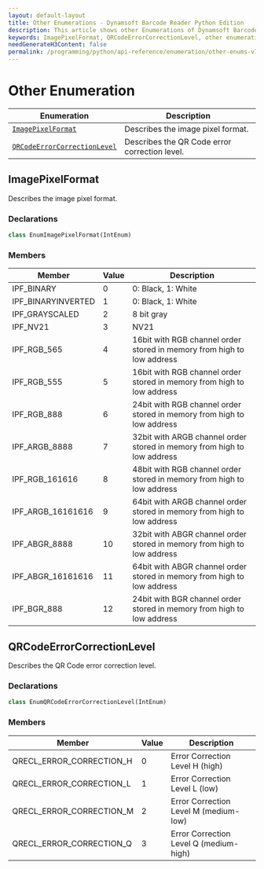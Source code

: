 ```yaml
---
layout: default-layout
title: Other Enumerations - Dynamsoft Barcode Reader Python Edition
description: This article shows other Enumerations of Dynamsoft Barcode Reader.
keywords: ImagePixelFormat, QRCodeErrorCorrectionLevel, other enumeration, enumeration
needGenerateH3Content: false
permalink: /programming/python/api-reference/enumeration/other-enums-v7.6.0.html
---
```



# Other Enumeration

  | Enumeration | Description |
  |-------------|-------------|
  | [`ImagePixelFormat`](#imagepixelformat) | Describes the image pixel format. |
  | [`QRCodeErrorCorrectionLevel`](#qrcodeerrorcorrectionlevel) | Describes the QR Code error correction level.   |
  

## ImagePixelFormat
Describes the image pixel format.


### Declarations
   



```python
class EnumImagePixelFormat(IntEnum)
```





### Members
   
| Member | Value | Description |
| --------------------------  | ----- | ----------- |
| IPF_BINARY | 0 | 0: Black, 1: White |
| IPF_BINARYINVERTED | 1 | 0: Black, 1: White |
| IPF_GRAYSCALED | 2 | 8 bit gray |
| IPF_NV21 | 3 | NV21 |
| IPF_RGB_565 | 4 | 16bit with RGB channel order stored in memory from high to low address |
| IPF_RGB_555 | 5 | 16bit with RGB channel order stored in memory from high to low address |
| IPF_RGB_888 | 6 | 24bit with RGB channel order stored in memory from high to low address |
| IPF_ARGB_8888 | 7 | 32bit with ARGB channel order stored in memory from high to low address |
| IPF_RGB_161616 | 8 | 48bit with RGB channel order stored in memory from high to low address |
| IPF_ARGB_16161616 | 9 | 64bit with ARGB channel order stored in memory from high to low address |
| IPF_ABGR_8888 | 10 | 32bit with ABGR channel order stored in memory from high to low address |
| IPF_ABGR_16161616 | 11 | 64bit with ABGR channel order stored in memory from high to low address |
| IPF_BGR_888 | 12 | 24bit with BGR channel order stored in memory from high to low address |





## QRCodeErrorCorrectionLevel
Describes the QR Code error correction level.  


### Declarations
   


```python
class EnumQRCodeErrorCorrectionLevel(IntEnum)
```





### Members
   
| Member | Value | Description |
| --------------------------  | ----- | ----------- |
| QRECL_ERROR_CORRECTION_H | 0 | Error Correction Level H (high) |
| QRECL_ERROR_CORRECTION_L | 1 | Error Correction Level L (low) |
| QRECL_ERROR_CORRECTION_M | 2 | Error Correction Level M (medium-low) |
| QRECL_ERROR_CORRECTION_Q | 3 | Error Correction Level Q (medium-high) |

